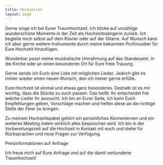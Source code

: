 ```yaml
---
title: Hochzeiten
layout: page
---
```


Gerne singe ich bei Eurer Traumhochzeit. Ich blicke auf unzählige wunderschöne Momente in der Zeit als Hochzeitssängerin zurück. Ich begleite mich selbst auf dem Klavier oder auf der Gitarre. Auf Wunsch kann ich aber gerne weitere Instrumente durch meine bekannten Profimusiker für Eure Hochzeit hinzufügen. 

Wunderbar passt meine musikalische Umrahmung auf das Standesamt, in die Kirche oder an einen besonderen Ort für Eure freie Trauung. 

Gerne sende ich Euch eine Liste mit möglichen Lieder. 
Jedoch gibt es immer wieder einen neuen Wunsch, den ich immer gerne erfülle. 

Eure Hochzeit ist einmal und etwas ganz besonderes.
Deshalb ist es mir wichtig, dass die Stücke zu euch passen. 
Das heißt: Ihr entscheidet frei welche Lieder ihr aussucht. Ich bin an Eurer Seite, ich kann Euch Empfehlungen geben, Vorschläge machen und helfen diese an die richtige Stelle der Feier zu bringen. 

Zu meinem Hochzeitspaket gehört ein persönliches Kennenlernen und ein weiteres Meeting indem wirklich alles besprochen wird. Ich bin in der Vorbereitungszeit auf die Hochzeit in Kontakt mit euch und stehe für Rücksprachen und neue Fragen zur Verfügung.

Preisinformationen auf Anfrage

Ich freue mich auf Eure Anfrage und auf die damit verbundene Traumhochzeit!
